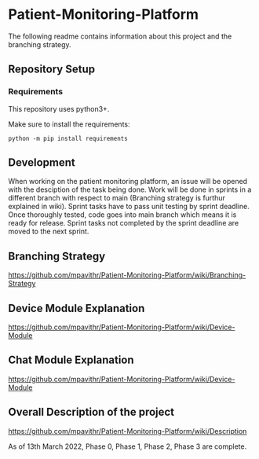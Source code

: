 # Patient-Monitoring-Platform

The following readme contains information about this project and the branching strategy.

## Repository Setup

### Requirements

This repository uses python3+.

Make sure to install the requirements:

```
python -m pip install requirements
```

## Development

When working on the patient monitoring platform, an issue will be opened with the desciption of the task being done. Work will be done in sprints in a different branch with respect to main (Branching strategy is furthur explained in wiki). Sprint tasks have to pass unit testing by sprint deadline. Once thoroughly tested, code goes into main branch which means it is ready for release. Sprint tasks not completed by the sprint deadline are moved to the next sprint. 

## Branching Strategy

https://github.com/mpavithr/Patient-Monitoring-Platform/wiki/Branching-Strategy

## Device Module Explanation

https://github.com/mpavithr/Patient-Monitoring-Platform/wiki/Device-Module

## Chat Module Explanation 

https://github.com/mpavithr/Patient-Monitoring-Platform/wiki/Device-Module

## Overall Description of the project 

https://github.com/mpavithr/Patient-Monitoring-Platform/wiki/Description

As of 13th March 2022, Phase 0, Phase 1, Phase 2, Phase 3 are complete. 
